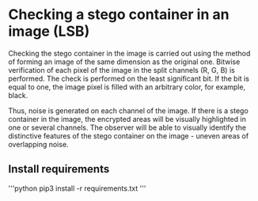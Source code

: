 # Checking a stego container in an image (LSB)

Checking the stego container in the image is carried out using the method of forming an image of the same dimension as the original one. Bitwise verification of each pixel of the image in the split channels (R, G, B) is performed. The check is performed on the least significant bit. If the bit is equal to one, the image pixel is filled with an arbitrary color, for example, black.

Thus, noise is generated on each channel of the image. If there is a stego container in the image, the encrypted areas will be visually highlighted in one or several channels. The observer will be able to visually identify the distinctive features of the stego container on the image - uneven areas of overlapping noise.

## Install requirements

'''python
pip3 install -r requirements.txt
'''